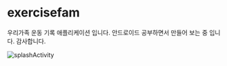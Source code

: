 # exercisefam

우리가족 운동 기록 애플리케이션 입니다. 
안드로이드 공부하면서 만들어 보는 중 입니다. 
감사합니다. 




![splashActivity](https://user-images.githubusercontent.com/94836715/177746908-8b2b4bfa-32cf-4223-bf77-95cf4e1b5b75.gif)
